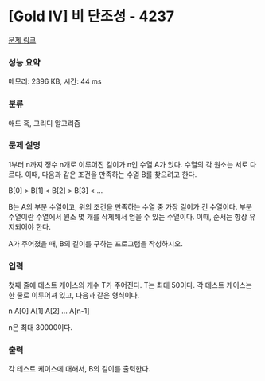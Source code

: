 # [Gold IV] 비 단조성 - 4237 

[문제 링크](https://www.acmicpc.net/problem/4237) 

### 성능 요약

메모리: 2396 KB, 시간: 44 ms

### 분류

애드 혹, 그리디 알고리즘

### 문제 설명

<p>
	1부터 n까지 정수 n개로 이루어진 길이가 n인 수열 A가 있다. 수열의 각 원소는 서로 다르다. 이때, 다음과 같은 조건을 만족하는 수열 B를 찾으려고 한다.</p>

<p>
	B[0] > B[1] < B[2] > B[3] < ...</p>

<p>
	B는 A의 부분 수열이고, 위의 조건을 만족하는 수열 중 가장 길이가 긴 수열이다. 부분 수열이란 수열에서 원소 몇 개를 삭제해서 얻을 수 있는 수열이다. 이때, 순서는 항상 유지되어야 한다.</p>

<p>
	A가 주어졌을 때, B의 길이를 구하는 프로그램을 작성하시오.</p>

### 입력 

 <p>
	첫째 줄에 테스트 케이스의 개수 T가 주어진다. T는 최대 50이다. 각 테스트 케이스는 한 줄로 이루어져 있고, 다음과 같은 형식이다.</p>

<p>
	n A[0] A[1] A[2] ... A[n-1]</p>

<p>
	n은 최대 30000이다. </p>

### 출력 

 <p>
	각 테스트 케이스에 대해서, B의 길이를 출력한다. </p>

